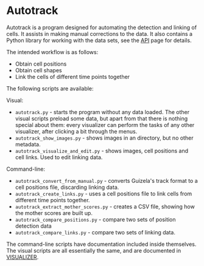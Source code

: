 Autotrack
=========

Autotrack is a program designed for automating the detection and linking of cells. It assists in making manual
corrections to the data. It also contains a Python library for working with the data sets, see the [API] page for
details.

The intended workflow is as follows:

* Obtain cell positions
* Obtain cell shapes
* Link the cells of different time points together

The following scripts are available:

Visual:
* `autotrack.py` - starts the program without any data loaded. The other visual scripts preload some data, but apart
  from that there is nothing special about them: every visualizer can perform the tasks of any other visualizer, after
  clicking a bit through the menus.
* `autotrack_show_images.py` - shows images in an directory, but no other metadata.
* `autotrack_visualize_and_edit.py` - shows images, cell positions and cell links. Used to edit linking data.

Command-line:
* `autotrack_convert_from_manual.py` - converts Guizela's track format to a cell positions file, discarding linking
  data.
* `autotrack_create_links.py` - uses a cell positions file to link cells from different time points together.
* `autotrack_extract_mother_scores.py` - creates a CSV file, showing how the mother scores are built up.
* `autotrack_compare_positions.py` - compare two sets of position detection data
* `autotrack_compare_links.py` - compare two sets of linking data.

The command-line scripts have documentation included inside themselves. The visual scripts are all essentially the same,
and are documented in [VISUALIZER].

[API]: API.md
[TRACK_MANUALLY]: TRACK_MANUALLY.md
[VISUALIZER]: VISUALIZER.md
